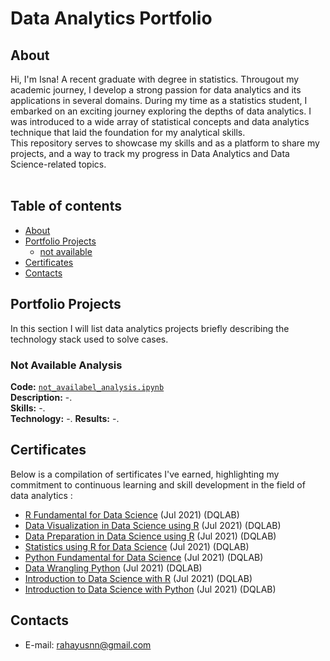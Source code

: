 # Data Analytics Portfolio 

## About

Hi, I'm Isna! A recent graduate with degree in statistics. Througout my academic journey, I develop a strong passion for data analytics and its applications in several domains. During my time as a statistics student, I embarked on an exciting journey exploring the depths of data analytics. I was introduced to a wide array of statistical concepts and data analytics technique that laid the foundation for my analytical skills.
<br>
This repository serves to showcase my skills and as a platform to share my projects, and a way to track my progress in Data Analytics and Data Science-related topics.  
<br>

## Table of contents
- [About](#about)
- [Portfolio Projects](#portfolio-projects)
	+ [not available](#not-available-analysis)
- [Certificates](#certificates)
- [Contacts](#contacts)

## Portfolio Projects
In this section I will list data analytics projects briefly describing the technology stack used to solve cases.

### Not Available Analysis
**Code:** [`not_availabel_analysis.ipynb`]()    
**Description:** -.  
**Skills:** -.  
**Technology:** -. 
**Results:** -.  

## Certificates
Below is a compilation of sertificates I've earned, highlighting my commitment to continuous learning and skill development in the field of data analytics  :
- [R Fundamental for Data Science](https://academy.dqlab.id/Certificate_check/result/DQLABINTR1SJIBGF) (Jul 2021) (DQLAB)
- [Data Visualization in Data Science using R](https://academy.dqlab.id/Certificate_check/result/DQLABDTVISANSLDP) (Jul 2021) (DQLAB)
- [Data Preparation in Data Science using R](https://academy.dqlab.id/Certificate_check/result/DQLABDTWR1EHWIGS) (Jul 2021) (DQLAB)
- [Statistics using R for Data Science](https://academy.dqlab.id/Certificate_check/result/DQLABINTS1ISWUKT) (Jul 2021) (DQLAB)
- [Python Fundamental for Data Science](https://academy.dqlab.id/Certificate_check/result/DQLABINTP1DVDGMV) (Jul 2021) (DQLAB)
- [Data Wrangling Python](https://academy.dqlab.id/Certificate_check/result/DQLABDTWP1FIOPCB) (Jul 2021) (DQLAB)
- [Introduction to Data Science with R](https://academy.dqlab.id/Certificate_check/result/DQLABBGINRQTLIJL) (Jul 2021) (DQLAB)
- [Introduction to Data Science with Python](https://academy.dqlab.id/Certificate_check/result/DQLABINTP1TEIILH) (Jul 2021) (DQLAB)

## Contacts
- E-mail: rahayusnn@gmail.com
